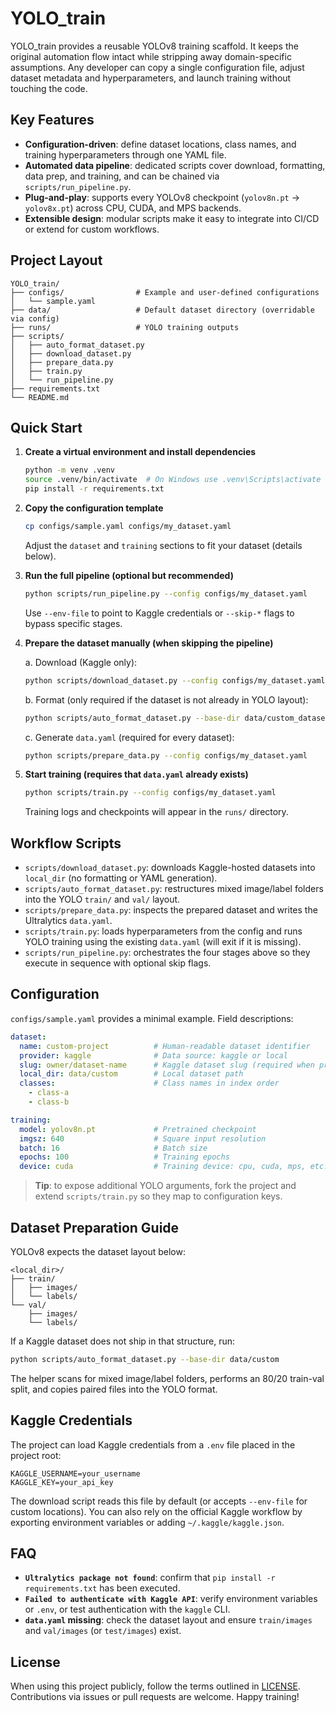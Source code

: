 # YOLO_train

YOLO_train provides a reusable YOLOv8 training scaffold. It keeps the original automation flow intact while stripping away domain-specific assumptions. Any developer can copy a single configuration file, adjust dataset metadata and hyperparameters, and launch training without touching the code.

## Key Features

- **Configuration-driven**: define dataset locations, class names, and training hyperparameters through one YAML file.
- **Automated data pipeline**: dedicated scripts cover download, formatting, data prep, and training, and can be chained via `scripts/run_pipeline.py`.
- **Plug-and-play**: supports every YOLOv8 checkpoint (`yolov8n.pt` → `yolov8x.pt`) across CPU, CUDA, and MPS backends.
- **Extensible design**: modular scripts make it easy to integrate into CI/CD or extend for custom workflows.

## Project Layout

```
YOLO_train/
├── configs/                # Example and user-defined configurations
│   └── sample.yaml
├── data/                   # Default dataset directory (overridable via config)
├── runs/                   # YOLO training outputs
├── scripts/
│   ├── auto_format_dataset.py
│   ├── download_dataset.py
│   ├── prepare_data.py
│   ├── train.py
│   └── run_pipeline.py
├── requirements.txt
└── README.md
```

## Quick Start

1. **Create a virtual environment and install dependencies**

   ```bash
   python -m venv .venv
   source .venv/bin/activate  # On Windows use .venv\Scripts\activate
   pip install -r requirements.txt
   ```

2. **Copy the configuration template**

   ```bash
   cp configs/sample.yaml configs/my_dataset.yaml
   ```

   Adjust the `dataset` and `training` sections to fit your dataset (details below).

3. **Run the full pipeline (optional but recommended)**

   ```bash
   python scripts/run_pipeline.py --config configs/my_dataset.yaml
   ```

   Use `--env-file` to point to Kaggle credentials or `--skip-*` flags to bypass specific stages.

4. **Prepare the dataset manually (when skipping the pipeline)**

   a. Download (Kaggle only):

   ```bash
   python scripts/download_dataset.py --config configs/my_dataset.yaml
   ```

   b. Format (only required if the dataset is not already in YOLO layout):

   ```bash
   python scripts/auto_format_dataset.py --base-dir data/custom_dataset
   ```

   c. Generate `data.yaml` (required for every dataset):

   ```bash
   python scripts/prepare_data.py --config configs/my_dataset.yaml
   ```

5. **Start training (requires that `data.yaml` already exists)**

   ```bash
   python scripts/train.py --config configs/my_dataset.yaml
   ```

   Training logs and checkpoints will appear in the `runs/` directory.

## Workflow Scripts

- `scripts/download_dataset.py`: downloads Kaggle-hosted datasets into `local_dir` (no formatting or YAML generation).
- `scripts/auto_format_dataset.py`: restructures mixed image/label folders into the YOLO `train/` and `val/` layout.
- `scripts/prepare_data.py`: inspects the prepared dataset and writes the Ultralytics `data.yaml`.
- `scripts/train.py`: loads hyperparameters from the config and runs YOLO training using the existing `data.yaml` (will exit if it is missing).
- `scripts/run_pipeline.py`: orchestrates the four stages above so they execute in sequence with optional skip flags.

## Configuration

`configs/sample.yaml` provides a minimal example. Field descriptions:

```yaml
dataset:
  name: custom-project          # Human-readable dataset identifier
  provider: kaggle              # Data source: kaggle or local
  slug: owner/dataset-name      # Kaggle dataset slug (required when provider=kaggle)
  local_dir: data/custom        # Local dataset path
  classes:                      # Class names in index order
    - class-a
    - class-b

training:
  model: yolov8n.pt             # Pretrained checkpoint
  imgsz: 640                    # Square input resolution
  batch: 16                     # Batch size
  epochs: 100                   # Training epochs
  device: cuda                  # Training device: cpu, cuda, mps, etc.
```

> **Tip**: to expose additional YOLO arguments, fork the project and extend `scripts/train.py` so they map to configuration keys.

## Dataset Preparation Guide

YOLOv8 expects the dataset layout below:

```
<local_dir>/
├── train/
│   ├── images/
│   └── labels/
└── val/
    ├── images/
    └── labels/
```

If a Kaggle dataset does not ship in that structure, run:

```bash
python scripts/auto_format_dataset.py --base-dir data/custom
```

The helper scans for mixed image/label folders, performs an 80/20 train-val split, and copies paired files into the YOLO format.

## Kaggle Credentials

The project can load Kaggle credentials from a `.env` file placed in the project root:

```
KAGGLE_USERNAME=your_username
KAGGLE_KEY=your_api_key
```

The download script reads this file by default (or accepts `--env-file` for custom locations). You can also rely on the official Kaggle workflow by exporting environment variables or adding `~/.kaggle/kaggle.json`.

## FAQ

- **`Ultralytics package not found`**: confirm that `pip install -r requirements.txt` has been executed.
- **`Failed to authenticate with Kaggle API`**: verify environment variables or `.env`, or test authentication with the `kaggle` CLI.
- **`data.yaml` missing**: check the dataset layout and ensure `train/images` and `val/images` (or `test/images`) exist.

## License

When using this project publicly, follow the terms outlined in [LICENSE](../LICENSE). Contributions via issues or pull requests are welcome. Happy training!
